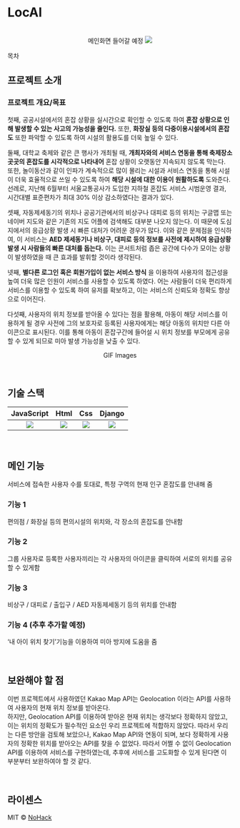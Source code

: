 # LocAI

<p align="center">
  <br>
  메인화면 들어갈 예정
  <img src="./images/common/logo-sample.jpeg">
  <br>
</p>

목차

## 프로젝트 소개

### 프로젝트 개요/목표

첫째, 공공시설에서의 혼잡 상황을 실시간으로 확인할 수 있도록 하여 **혼잡 상황으로 인해 발생할 수 있는 사고의 가능성을 줄인다.** 또한, **화장실 등의 다중이용시설에서의 혼잡도** 또한 파악할 수 있도록 하여 시설의 활용도를 더욱 높일 수 있다.  
  
둘째, 대학교 축제와 같은 큰 행사가 개최될 때, **개최자와의 서비스 연동을 통해 축제장소 곳곳의 혼잡도를 시각적으로 나타내어** 혼잡 상황이 오랫동안 지속되지 않도록 막는다.  
또한, 놀이동산과 같이 인파가 계속적으로 많이 몰리는 시설과 서비스 연동을 통해 시설이 더욱 효율적으로 쓰일 수 있도록 하여 **해당 시설에 대한 이용이 원활하도록** 도와준다. 선례로, 지난해 6월부터 서울교통공사가 도입한 지하철 혼잡도 서비스 시범운영 결과, 시간대별 표준편차가 최대 30% 이상 감소하였다는 결과가 있다.   
  
셋째, 자동제세동기의 위치나 공공기관에서의 비상구나 대피로 등의 위치는 구글맵 또는 네이버 지도와 같은 기존의 지도 어플에 검색해도 대부분 나오지 않는다. 이 때문에 도심지에서의 응급상황 발생 시 빠른 대처가 어려운 경우가 많다. 이와 같은 문제점을 인식하여, 이 서비스는 **AED 제세동기나 비상구, 대피로 등의 정보를 사전에 제시하여 응급상황 발생 시 사람들의 빠른 대처를 돕는다.** 이는 콘서트처럼 좁은 공간에 다수가 모이는 상황이 발생하였을 때 큰 효과를 발휘할 것이라 생각된다.  
  
 넷째, **별다른 로그인 혹은 회원가입이 없는 서비스 방식** 을 이용하여 사용자의 접근성을 높여 더욱 많은 인원이 서비스를 사용할 수 있도록 하였다. 어는 사람들이 더욱 편리하게 서비스를 이용할 수 있도록 하여 유저를 확보하고, 이는 서비스의 신뢰도와 정확도 향상으로 이어진다.  
  
 다섯째, 사용자의 위치 정보를 받아올 수 있다는 점을 활용해, 아동이 해당 서비스를 이용하게 될 경우 사전에 그의 보호자로 등록된 사용자에게는 해당 아동의 위치만 다른 아이콘으로 표시된다. 이를 통해 아동이 혼잡구간에 들어설 시 위치 정보를 부모에게 공유할 수 있게 되므로 미아 발생 가능성을 낮출 수 있다.  

<p align="center">
GIF Images
</p>

<br>

## 기술 스택

| JavaScript | Html |  Css   |  Django   |
| :--------: | :--: | :----: | :-------: |
|   <img src="https://img.shields.io/badge/javascript-F7DF1E?style=for-the-badge&logo=javascript&logoColor=black">    | <img src="https://img.shields.io/badge/html-E34F26?style=for-the-badge&logo=html5&logoColor=white"> | <img src="https://img.shields.io/badge/css-1572B6?style=for-the-badge&logo=css3&logoColor=white"> | <img src="https://img.shields.io/badge/django-092E20?style=for-the-badge&logo=django&logoColor=white"> |


<br>

## 메인 기능
서비스에 접속한 사용자 수를 토대로, 특정 구역의 현재 인구 혼잡도를 안내해 줌

### 기능 1
편의점 / 화장실 등의 편의시설의 위치와, 각 장소의 혼잡도를 안내함

### 기능 2
그룹 사용자로 등록한 사용자끼리는 각 사용자의 아이콘을 클릭하여 서로의 위치를 공유할 수 있게함

### 기능 3
비상구 / 대피로 / 출입구 / AED 자동제세동기 등의 위치를 안내함

### 기능 4 (추후 추가할 예정)
‘내 아이 위치 찾기’기능을 이용하여 미아 방지에 도움을 줌

<br>

## 보완해야 할 점
이번 프로젝트에서 사용하였던 Kakao Map API는 Geolocation 이라는 API를 사용하여 사용자의 현재 위치 정보를 받아온다.  
하지만, Geolocation API를 이용하여 받아온 현재 위치는 생각보다 정확하지 않았고, 이는 위치의 정확도가 필수적인 요소인 우리 프로젝트에 적합하지 않았다. 따라서 우리는 다른 방안을 검토해 보았으나, Kakao Map API와 연동이 되며, 보다 정확하게 사용자의 정확한 위치를 받아오는 API를 찾을 수 없었다. 따라서 어쩔 수 없이 Geolocation API를 이용하여 서비스를 구현하였는데, 추후에 서비스를 고도화할 수 있게 된다면 이 부분부터 보완하여야 할 것 같다.  

<p align="justify">
  
</p>

<br>

## 라이센스

MIT &copy; [NoHack](mailto:lbjp114@gmail.com)
